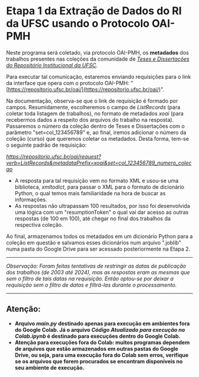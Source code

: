 # Etapa 1 da Extração de Dados do RI da UFSC usando o Protocolo OAI-PMH

Neste programa será coletado, via protocolo OAI-PMH, os **metadados** dos trabalhos presentes nas coleções da comunidade de *[Teses e Dissertações do Repositório Institucional da UFSC](https://repositorio.ufsc.br/handle/123456789/74645)*.

Para executar tal comunicação, estaremos enviando requisições para o link da interface que opera com o protocolo OAI-PMH: "[https://repositorio.ufsc.br/oai/](https://repositorio.ufsc.br/oai/)".

Na documentação, observa-se que o link de requisição é formado por campos. Resumidamente, escolheremos o campo de *ListRecords* (para coletar toda listagem de trabalhos), no formato de metadados *xoai* (para recebermos dados a respeito dos arquivos do trabalho na resposta). Passaremos o número da coleção dentro de Teses e Dissertações com o parâmetro "set=col_123456789" e, ao final, iremos adicionar o número da coleção (curso) que queremos coletar os metadados. Desta forma, tem-se o seguinte padrão de requisição:

*https://repositorio.ufsc.br/oai/request?verb=ListRecords&metadataPrefix=xoai&set=col_123456789_numero_colecao*


*   A resposta para tal requisição vem no formato XML e usou-se uma biblioteca, *xmltodict*, para passar o XML para o formato de dicionário Python, o qual temos mais familiaridade na hora de buscar as informações.
*   As respostas não ultrapassam 100 resultados, por isso foi desenvolvida uma lógica com um "resumptionToken" o qual vai dar acesso as outras respostas (de 100 em 100), até chegar no final dos trabalhos da respectiva coleção.





Ao final, armazenamos todos os metadados em um dicionário Python para a coleção em questão e salvamos esses dicionários num arquivo ".joblib" numa pasta do Google Drive para ser acessado posteriormente na Etapa 2.

---

*Observação: Foram feitas tentativas de restringir as datas de publicação dos trabalhos (de 2003 até 2024), mas as respostas eram as mesmas que sem o filtro de tais datas na requisição. Então optou-se por deixar a requisição sem o filtro de datas e filtrá-las durante o processamento.*

---

## Atenção:
- **Arquivo _main.py_ destinado apenas para execução em ambientes fora do Google Colab.
Já o arquivo _Código Atualizado para execução no Colab.ipynb_ é destinado para execuções dentro do Google Colab.**
- **Atenção para execuções fora do Colab: muitos programas dependem de arquivos que estão armazenados em outras pastas do Google Drive, ou seja, para uma execução fora do Colab sem erros, verifique se os arquivos que forem procurados se encontram disponíveis no seu ambiente de execução.**
